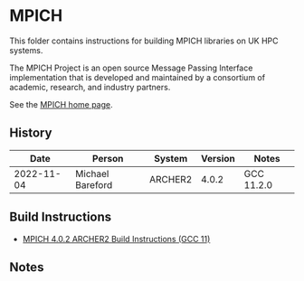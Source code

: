 MPICH
=====

This folder contains instructions for building MPICH libraries on UK HPC systems.

The MPICH Project is an open source Message Passing Interface implementation that is
developed and maintained by a consortium of academic, research, and industry partners.

See the [MPICH home page](https://www.mpich.org/).

History
-------

 Date | Person | System | Version | Notes
 ---- | ------ | ------ | ------- | -----
 2022-11-04 | Michael Bareford | ARCHER2 | 4.0.2 | GCC 11.2.0

Build Instructions
------------------

* [MPICH 4.0.2 ARCHER2 Build Instructions (GCC 11)](build_mpich_4.0.2_archer2_gcc11.md)

Notes
-----

